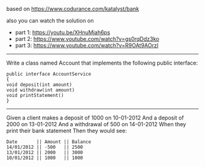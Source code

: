based on https://www.codurance.com/katalyst/bank

also you can watch the solution on 
- part 1: https://youtu.be/XHnuMjah6ps
- part 2: https://www.youtube.com/watch?v=gs0rqDdz3ko
- part 3: https://www.youtube.com/watch?v=R9OAt9AOrzI

-------------------

Write a class named Account that implements the following public interface:

```
public interface AccountService
{
void deposit(int amount)
void withdraw(int amount)
void printStatement()
}
```
----------------------

Given a client makes a deposit of 1000 on 10-01-2012
And a deposit of 2000 on 13-01-2012
And a withdrawal of 500 on 14-01-2012
When they print their bank statement
Then they would see:

```
Date       || Amount || Balance
14/01/2012 || -500   || 2500
13/01/2012 || 2000   || 3000
10/01/2012 || 1000   || 1000
```